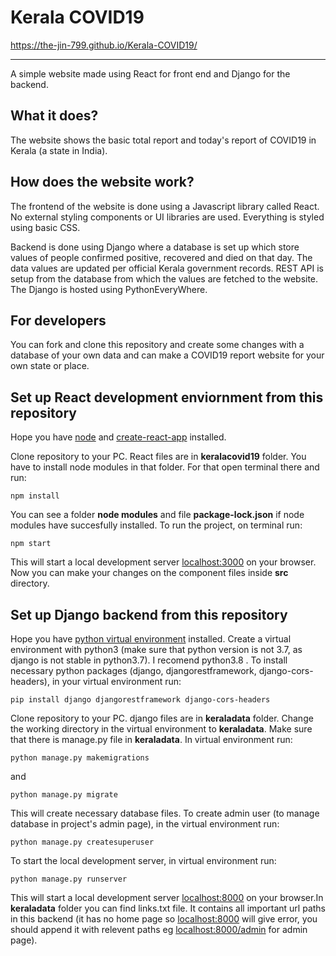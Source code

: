 # Kerala COVID19
https://the-jin-799.github.io/Kerala-COVID19/

------------


A simple website made using React for front end and Django for the backend.

## What it does?
The website shows the basic total report and today's report of COVID19 in Kerala (a state in India).

## How does the website work?
The frontend of the website is done using a Javascript library called React. No external styling components or UI libraries are used. Everything is styled using basic CSS.

Backend is done using Django where a database is set up which store values of people confirmed positive, recovered and died on that day. The data values are updated per official Kerala government records. REST API is setup from the database from which the values are fetched to the website. The Django is hosted using PythonEveryWhere.

## For developers
You can fork and clone this repository and create some changes with a database of your own data and can make a COVID19 report website for your own state or place. 

## Set up React development enviornment from this repository
Hope you have [node](https://nodejs.org/en/ "node") and [create-react-app](https://github.com/facebook/create-react-app "create-react-app") installed.

Clone repository to your PC. React files are in **keralacovid19** folder.
You have to install node modules in that folder. For that open terminal there and run:

`npm install`

You can see a folder **node modules** and file **package-lock.json** if node modules have succesfully installed. To run the project, on terminal run:

`npm start`

This will start a local development server [localhost:3000](http://localhost:3000/ "localhost:3000") on  your browser. Now you can make your changes on the component files inside **src** directory.

## Set up Django backend from this repository
Hope you have [python virtual environment](https://docs.python.org/3/tutorial/venv.html) installed. Create a virtual environment with python3 (make sure that python version is not 3.7, as django is not stable in python3.7). I recomend python3.8 . To install necessary python packages (django, djangorestframework, django-cors-headers), in your virtual environment run:

`pip install django djangorestframework django-cors-headers`

Clone repository to your PC. django files are in **keraladata** folder.
Change the working directory in the virtual environment to **keraladata**.
Make sure that there is manage.py file in **keraladata**. In virtual environment run:

`python manage.py makemigrations`

and

`python manage.py migrate`

This will create necessary database files. To create admin user (to manage database in project's admin page), in the virtual environment run:

`python manage.py createsuperuser`

To start the local development server, in virtual environment run:

`python manage.py runserver`

This will start a local development server [localhost:8000](http://localhost:8000/ "localhost:8000") on  your browser.In **keraladata** folder you can find links.txt file. It contains all important url paths in this backend (it has no home page so [localhost:8000](http://localhost:8000/ "localhost:8000") will give error, you should append it with relevent paths eg [localhost:8000/admin](http://localhost:8000/admin) for admin page).
